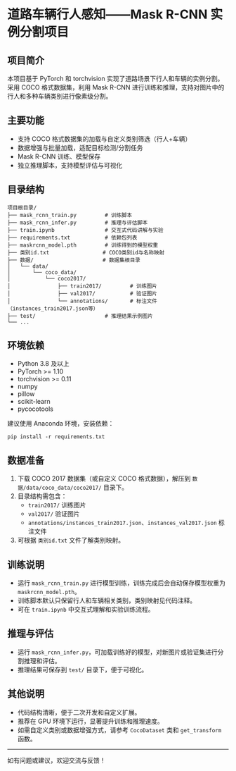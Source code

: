 # 道路车辆行人感知——Mask R-CNN 实例分割项目

## 项目简介
本项目基于 PyTorch 和 torchvision 实现了道路场景下行人和车辆的实例分割。采用 COCO 格式数据集，利用 Mask R-CNN 进行训练和推理，支持对图片中的行人和多种车辆类别进行像素级分割。

## 主要功能
- 支持 COCO 格式数据集的加载与自定义类别筛选（行人+车辆）
- 数据增强与批量加载，适配目标检测/分割任务
- Mask R-CNN 训练、模型保存
- 独立推理脚本，支持模型评估与可视化

## 目录结构
```
项目根目录/
├── mask_rcnn_train.py         # 训练脚本
├── mask_rcnn_infer.py         # 推理与评估脚本
├── train.ipynb                # 交互式代码讲解与实验
├── requirements.txt           # 依赖包列表
├── maskrcnn_model.pth         # 训练得到的模型权重
├── 类别id.txt                 # COCO类别id与名称映射
├── 数据/                      # 数据集根目录
│   └── data/
│       └── coco_data/
│           └── coco2017/
│               ├── train2017/         # 训练图片
│               ├── val2017/           # 验证图片
│               └── annotations/       # 标注文件（instances_train2017.json等）
├── test/                      # 推理结果示例图片
└── ...
```

## 环境依赖
- Python 3.8 及以上
- PyTorch >= 1.10
- torchvision >= 0.11
- numpy
- pillow
- scikit-learn
- pycocotools

建议使用 Anaconda 环境，安装依赖：
```
pip install -r requirements.txt
```

## 数据准备
1. 下载 COCO 2017 数据集（或自定义 COCO 格式数据），解压到 `数据/data/coco_data/coco2017/` 目录下。
2. 目录结构需包含：
   - `train2017/` 训练图片
   - `val2017/` 验证图片
   - `annotations/instances_train2017.json`、`instances_val2017.json` 标注文件
3. 可根据 `类别id.txt` 文件了解类别映射。

## 训练说明
- 运行 `mask_rcnn_train.py` 进行模型训练，训练完成后会自动保存模型权重为 `maskrcnn_model.pth`。
- 训练脚本默认只保留行人和车辆相关类别，类别映射见代码注释。
- 可在 `train.ipynb` 中交互式理解和实验训练流程。

## 推理与评估
- 运行 `mask_rcnn_infer.py`，可加载训练好的模型，对新图片或验证集进行分割推理和评估。
- 推理结果可保存到 `test/` 目录下，便于可视化。

## 其他说明
- 代码结构清晰，便于二次开发和自定义扩展。
- 推荐在 GPU 环境下运行，显著提升训练和推理速度。
- 如需自定义类别或数据增强方式，请参考 `CocoDataset` 类和 `get_transform` 函数。

---

如有问题或建议，欢迎交流与反馈！

